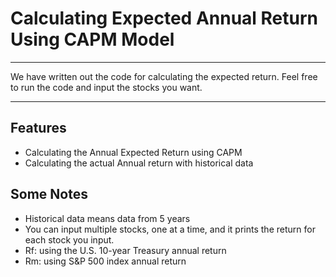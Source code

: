 # Calculating Expected Annual Return Using CAPM Model ###
------
We have written out the code for calculating the expected return. Feel free to run the code and input the stocks you want.

-------

## Features 

- Calculating the Annual Expected Return using CAPM
- Calculating the actual Annual return with historical data

## Some Notes
- Historical data means data from 5 years
- You can input multiple stocks, one at a time, and it prints the return for each stock you input.
- Rf: using the U.S. 10-year Treasury annual return
- Rm: using S&P 500 index annual return

